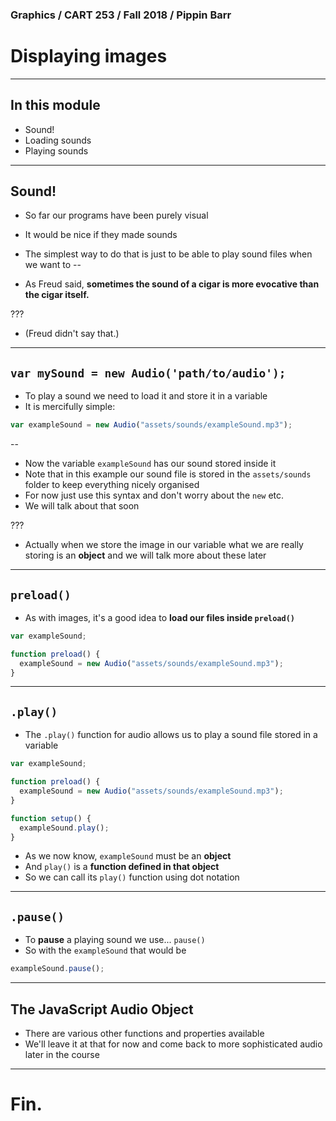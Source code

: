 ### Graphics / CART 253 / Fall 2018 / Pippin Barr

# Displaying images

---

## In this module

- Sound!
- Loading sounds
- Playing sounds

---

## Sound!

- So far our programs have been purely visual
- It would be nice if they made sounds
- The simplest way to do that is just to be able to play sound files when we want to
--

- As Freud said, __sometimes the sound of a cigar is more evocative than the cigar itself.__

???

- (Freud didn't say that.)

---

## `var mySound = new Audio('path/to/audio');`

- To play a sound we need to load it and store it in a variable
- It is mercifully simple:

```javascript
var exampleSound = new Audio("assets/sounds/exampleSound.mp3");
```
--

- Now the variable `exampleSound` has our sound stored inside it
- Note that in this example our sound file is stored in the `assets/sounds` folder to keep everything nicely organised
- For now just use this syntax and don't worry about the `new` etc.
- We will talk about that soon

???

- Actually when we store the image in our variable what we are really storing is an __object__ and we will talk more about these later

---

## `preload()`

- As with images, it's a good idea to __load our files inside `preload()`__

```javascript
var exampleSound;

function preload() {
  exampleSound = new Audio("assets/sounds/exampleSound.mp3");
}
```

---

## `.play()`

- The `.play()` function for audio allows us to play a sound file stored in a variable

```javascript
var exampleSound;

function preload() {
  exampleSound = new Audio("assets/sounds/exampleSound.mp3");
}

function setup() {
  exampleSound.play();
}
```

- As we now know, `exampleSound` must be an __object__
- And `play()` is a __function defined in that object__
- So we can call its `play()` function using dot notation

---

## `.pause()`

- To __pause__ a playing sound we use... `pause()`
- So with the `exampleSound` that would be

```javascript
exampleSound.pause();
```

---

## The JavaScript Audio Object

- There are various other functions and properties available
- We'll leave it at that for now and come back to more sophisticated audio later in the course

---

# Fin.
